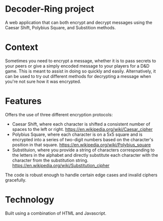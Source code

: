 # Decoder-Ring project

A web application that can both encrypt and decrypt messages using the Caesar Shift, Polybius Square, and Substition methods. 

# Context

Sometimes you need to encrypt a message, whether it is to pass secrets to your peers or give a simply encoded message to your players for a D&D game. This is meant to assist in doing so quickly and easily. Alternatively, it can be used to try out different methods for decrypting a message when you're not sure how it was encrypted. 

# Features

Offers the use of three different encryption protocols:

* Caesar Shift, where each character is shifted a consistent number of spaces to the left or right. https://en.wikipedia.org/wiki/Caesar_cipher
* Polybius Square, where each character is on a 5x5 square and is encrypted into a series of two-digit numbers based on the character's position in that square. https://en.wikipedia.org/wiki/Polybius_square
* Substituion, where you provide a string of characters corresponding to the letters in the alphabet and directly substitute each character with the character from the substitution string. https://en.wikipedia.org/wiki/Substitution_cipher

The code is robust enough to handle certain edge cases and invalid ciphers gracefully. 

# Technology
Built using a combination of HTML and Javascript. 
